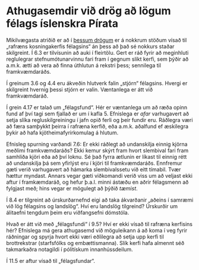 # Athugasemdir við drög að lögum félags íslenskra Pírata

Mikilvægasta atriðið er að í [þessum drögum][drog] er á nokkrum stöðum vísað til
„rafræns kosningakerfis félagsins“ án þess að það sé nokkurs staðar skilgreint.
Í 6.3 er tilvísunin að auki í fleirtölu. Gert er ráð fyrir að meginhluti
reglulegrar stefnumótunarvinnu fari fram í gegnum slíkt kerfi, sem þýðir að
a.m.k. ætti að vera að finna úthlutun á rekstri þess; sennilega til
framkvæmdaráðs.

Í greinum 3.6 og 4.4 eru ákveðin hlutverk falin „stjórn“ félagsins. Hvergi er
skilgreint hvernig þessi stjórn er valin. Væntanlega er átt við framkvæmdaráð.

Í grein 4.17 er talað um „félagsfund“. Hér er væntanlega um að ræða opinn fund
af því tagi sem fjallað er um í kafla 5. Efnislega er _afar_ varhugavert að setja
slíka regluskilgreiningu í jafn opið ferli og þeir fundir eru. Ráðlegra væri að
færa samþykkt þeirra í rafræna kerfið, eða a.m.k. aðalfund ef æskilegra þykir að
hafa kjötheimafyrirkomulag á hlutum.

Efnisleg spurning varðandi 7.6: Er ekki ráðlegt að undanskilja einnig kjörna
meðlimi framkvæmdaráðs? Ekki kemur skýrt fram hvort slembival fari fram samhliða
kjöri eða að því loknu. Sé það fyrra ætlunin er líkast til einnig rétt að
undanskilja þá sem yfirlýst eru í kjöri til framkvæmdaráðs. Ennfremur gæti verið
varhugavert að hámarka slembivalssetu við eitt tímabil. Tvær hættur myndast.
Annars vegar gæti viðkomandi verið viss um að veljast ekki aftur í framkæmdaráð,
og hefur þ.a.l. minni ástæðu en aðrir félagsmenn að fylgjast með; hins vegar er
mögulegt að þýðið _tæmist_.

Í 8.4 er tilgreint að úrskurðarnefnd eigi að taka ákvarðanir „aðeins í samræmi
við lög félagsins og landslög“. Hví eru landslög tilgreind? Úrskurðir um
álitaefni tengdum þeim eru viðfangsefni dómstóla.

Hvað er átt við með „félagsfundi“ í 9.5? Hví er ekki vísað til rafræna kerfisins
hér? Efnislega má gera athugasemd við möguleikann á að koma í veg fyrir
ráðningar og spyrja hvort ekki væri eðlilegra að setja upp kerfi til
brottrekstrar (starfsfólks og embættismanna). Slík kerfi hafa almennt séð
takmarkaðra notagildi í pólitískum innanhússdeilum.

Í 11.5 er aftur vísað til „félagsfundar“.

[drog]: http://wiki.is.pirate.is/index.php?title=L%C3%B6g/Dr%C3%B6g&oldid=508
